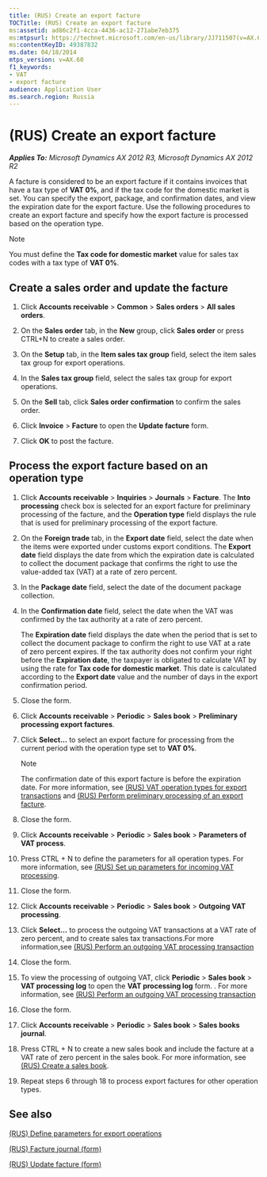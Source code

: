 ```yaml
---
title: (RUS) Create an export facture
TOCTitle: (RUS) Create an export facture
ms:assetid: ad86c2f1-4cca-4436-ac12-271abe7eb375
ms:mtpsurl: https://technet.microsoft.com/en-us/library/JJ711507(v=AX.60)
ms:contentKeyID: 49387832
ms.date: 04/18/2014
mtps_version: v=AX.60
f1_keywords:
- VAT
- export facture
audience: Application User
ms.search.region: Russia
---
```


# (RUS) Create an export facture 


_**Applies To:** Microsoft Dynamics AX 2012 R3, Microsoft Dynamics AX 2012 R2_

A facture is considered to be an export facture if it contains invoices that have a tax type of **VAT 0%**, and if the tax code for the domestic market is set. You can specify the export, package, and confirmation dates, and view the expiration date for the export facture. Use the following procedures to create an export facture and specify how the export facture is processed based on the operation type.


> [!NOTE]
> <P>You must define the <STRONG>Tax code for domestic market</STRONG> value for sales tax codes with a tax type of <STRONG>VAT 0%</STRONG>.</P>



## Create a sales order and update the facture

1.  Click **Accounts receivable** \> **Common** \> **Sales orders** \> **All sales orders**.

2.  On the **Sales order** tab, in the **New** group, click **Sales order** or press CTRL+N to create a sales order.

3.  On the **Setup** tab, in the **Item sales tax group** field, select the item sales tax group for export operations.

4.  In the **Sales tax group** field, select the sales tax group for export operations.

5.  On the **Sell** tab, click **Sales order confirmation** to confirm the sales order.

6.  Click **Invoice** \> **Facture** to open the **Update facture** form.

7.  Click **OK** to post the facture.

## Process the export facture based on an operation type

1.  Click **Accounts receivable** \> **Inquiries** \> **Journals** \> **Facture**. The **Into processing** check box is selected for an export facture for preliminary processing of the facture, and the **Operation type** field displays the rule that is used for preliminary processing of the export facture.

2.  On the **Foreign trade** tab, in the **Export date** field, select the date when the items were exported under customs export conditions. The **Export date** field displays the date from which the expiration date is calculated to collect the document package that confirms the right to use the value-added tax (VAT) at a rate of zero percent.

3.  In the **Package date** field, select the date of the document package collection.

4.  In the **Confirmation date** field, select the date when the VAT was confirmed by the tax authority at a rate of zero percent.
    
    The **Expiration date** field displays the date when the period that is set to collect the document package to confirm the right to use VAT at a rate of zero percent expires. If the tax authority does not confirm your right before the **Expiration date**, the taxpayer is obligated to calculate VAT by using the rate for **Tax code for domestic market**. This date is calculated according to the **Export date** value and the number of days in the export confirmation period.

5.  Close the form.

6.  Click **Accounts receivable** \> **Periodic** \> **Sales book** \> **Preliminary processing export factures**.

7.  Click **Select...** to select an export facture for processing from the current period with the operation type set to **VAT 0%**.
    

    > [!NOTE]
    > <P>The confirmation date of this export facture is before the expiration date. For more information, see <A href="rus-vat-operation-types-for-export-transactions.md">(RUS) VAT operation types for export transactions</A> and <A href="rus-perform-preliminary-processing-of-an-export-facture.md">(RUS) Perform preliminary processing of an export facture</A>.</P>



8.  Close the form.

9.  Click **Accounts receivable** \> **Periodic** \> **Sales book** \> **Parameters of VAT process**.

10. Press CTRL + N to define the parameters for all operation types. For more information, see [(RUS) Set up parameters for incoming VAT processing](rus-set-up-parameters-for-incoming-vat-processing.md).

11. Close the form.

12. Click **Accounts receivable** \> **Periodic** \> **Sales book** \> **Outgoing VAT processing**.

13. Click **Select...** to process the outgoing VAT transactions at a VAT rate of zero percent, and to create sales tax transactions.For more information,see [(RUS) Perform an outgoing VAT processing transaction](rus-perform-an-outgoing-vat-processing-transaction.md)

14. Close the form.

15. To view the processing of outgoing VAT, click **Periodic** \> **Sales book** \> **VAT processing log** to open the **VAT processing log** form. . For more information, see [(RUS) Perform an outgoing VAT processing transaction](rus-perform-an-outgoing-vat-processing-transaction.md)

16. Close the form.

17. Click **Accounts receivable** \> **Periodic** \> **Sales book** \> **Sales books journal**.

18. Press CTRL + N to create a new sales book and include the facture at a VAT rate of zero percent in the sales book. For more information, see [(RUS) Create a sales book](rus-create-a-sales-book.md).

19. Repeat steps 6 through 18 to process export factures for other operation types.

## See also

[(RUS) Define parameters for export operations](rus-define-parameters-for-export-operations.md)

[(RUS) Facture journal (form)](https://technet.microsoft.com/en-us/library/jj923567\(v=ax.60\))

[(RUS) Update facture (form)](https://technet.microsoft.com/en-us/library/jj889412\(v=ax.60\))

  


